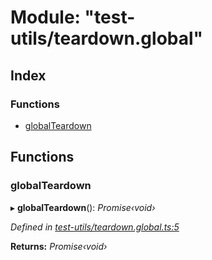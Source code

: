 # Module: "test-utils/teardown.global"

## Index

### Functions

* [globalTeardown](_test_utils_teardown_global_.md#globalteardown)

## Functions

###  globalTeardown

▸ **globalTeardown**(): *Promise‹void›*

*Defined in [test-utils/teardown.global.ts:5](https://github.com/medhak1/celo-monorepo/blob/master/packages/sdk/transactions-uri/src/test-utils/teardown.global.ts#L5)*

**Returns:** *Promise‹void›*
